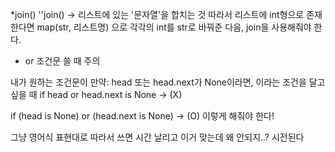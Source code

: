 *join()
''join()  -> 리스트에 있는 '문자열'을 합치는 것
따라서 리스트에 int형으로 존재한다면 map(str, 리스트명) 으로 각각의 int를 str로 바꿔준 다음, join을 사용해줘야 한다.


* or 조건문 쓸 때 주의

내가 원하는 조건문이 만약: head 또는 head.next가 None이라면, 이라는 조건을 달고 싶을 때
if head or head.next is None  -> (X)

if (head is None) or (head.next is None) -> (O) 이렇게 해줘야 한다!

그냥 영어식 표현대로 따라서 쓰면 시간 날리고 이거 맞는데 왜 안되지..? 시전된다
